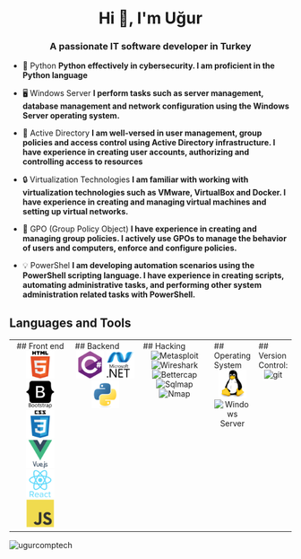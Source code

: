 <h1 align="center">Hi 👋, I'm Uğur</h1>
<h3 align="center">A passionate IT software developer in Turkey</h3>

- 🐍 Python **Python effectively in cybersecurity. I am proficient in the Python language**

- 🖥️ Windows Server **I perform tasks such as server management, database management and network configuration using the Windows Server operating system.**

- 🔑 Active Directory **I am well-versed in user management, group policies and access control using Active Directory infrastructure. I have experience in creating user accounts, authorizing and controlling access to resources**

- 🔒 Virtualization Technologies **I am familiar with working with virtualization technologies such as VMware, VirtualBox and Docker. I have experience in creating and managing virtual machines and setting up virtual networks.**

- 🔧 GPO (Group Policy Object) **I have experience in creating and managing group policies. I actively use GPOs to manage the behavior of users and computers, enforce and configure policies.**

- 💡 PowerShel **I am developing automation scenarios using the PowerShell scripting language. I have experience in creating scripts, automating administrative tasks, and performing other system administration related tasks with PowerShell.**


## Languages and Tools

<table border="0">
  <tr>
    <td valign="top" width="33%">
      <div align="center">
        ## Front end
        <img src="https://raw.githubusercontent.com/devicons/devicon/master/icons/html5/html5-original-wordmark.svg" alt="html5" width="50" height="50"/>
        <img src="https://raw.githubusercontent.com/devicons/devicon/master/icons/bootstrap/bootstrap-plain-wordmark.svg" alt="bootstrap" width="50" height="50"/>
        <img src="https://raw.githubusercontent.com/devicons/devicon/master/icons/css3/css3-original-wordmark.svg" alt="css3" width="50" height="50"/>
        <img src="https://raw.githubusercontent.com/devicons/devicon/master/icons/vuejs/vuejs-original-wordmark.svg" alt="vuejs" width="50" height="50"/>
        <img src="https://raw.githubusercontent.com/devicons/devicon/master/icons/react/react-original-wordmark.svg" alt="react" width="50" height="50"/>
        <img src="https://raw.githubusercontent.com/devicons/devicon/master/icons/javascript/javascript-original.svg" alt="javascript" width="50" height="50"/>
      </div>
    </td>
    <td valign="top" width="33%">
      ## Backend
      <div align="center">
        <img src="https://raw.githubusercontent.com/devicons/devicon/master/icons/csharp/csharp-original.svg" alt="csharp" width="50" height="50"/>
        <img src="https://raw.githubusercontent.com/devicons/devicon/master/icons/dot-net/dot-net-original-wordmark.svg" alt="dotnet" width="50" height="50"/>
        <img src="https://raw.githubusercontent.com/devicons/devicon/master/icons/python/python-original.svg" alt="python" width="50" height="50"/>
      </div>
    </td>
    <td valign="top" width="33%">
      ## Hacking
      <div align="center">
        <img src="https://r.resimlink.com/hNb6U3tGmVLE.png" title="Metasploit" alt="Metasploit" width="50" height="50"/>
        <img src="https://r.resimlink.com/h36Vo9X4H.png" title="Wireshark" alt="Wireshark" width="50" height="50"/>
        <img src="https://r.resimlink.com/Co9MS4ZBT.png" title="Bettercap" alt="Bettercap" width="50" height="50"/>
        <img src="https://r.resimlink.com/ZyQJ5jU3.png" title="Sqlmap" alt="Sqlmap"  width="50" height="50"/>
        <img src="https://r.resimlink.com/A7Z2jwkGPX-0.png" title="Nmap" alt="Nmap" width="50" height="50"/>
      </div>
    </td>
    <td valign="top" width="33%">
        ## Operating System
      <div align="center">
          <img src="https://raw.githubusercontent.com/devicons/devicon/master/icons/linux/linux-original.svg" alt="linux" width="50" height="50"/>
          <img src="https://r.resimlink.com/ZvPJGW2R.png" title="Windows Server" alt="Windows Server" width="50" height="50"/>
      </div>
    </td>
    <td valign="top" width="33%">
      ## Version Control:
      <div align="center">
          <img src="https://www.vectorlogo.zone/logos/git-scm/git-scm-icon.svg" alt="git" width="50" height="50"/>
      </div>
    </td>
  </tr>
</table>

<p><img align="center" src="https://github-readme-stats.vercel.app/api/top-langs?username=ugurcomptech&show_icons=true&locale=en&layout=compact" alt="ugurcomptech" /></p>
